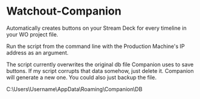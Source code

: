 # Watchout-Companion
Automatically creates buttons on your Stream Deck for every timeline in your WO project file.

Run the script from the command line with the Production Machine's IP address as an argument.

The script currently overwrites the original db file Companion uses to save buttons. If my script corrupts that data somehow, just delete it. Companion will generate a new one.  You could also just backup the file.

C:\Users\Username\AppData\Roaming\Companion\DB
